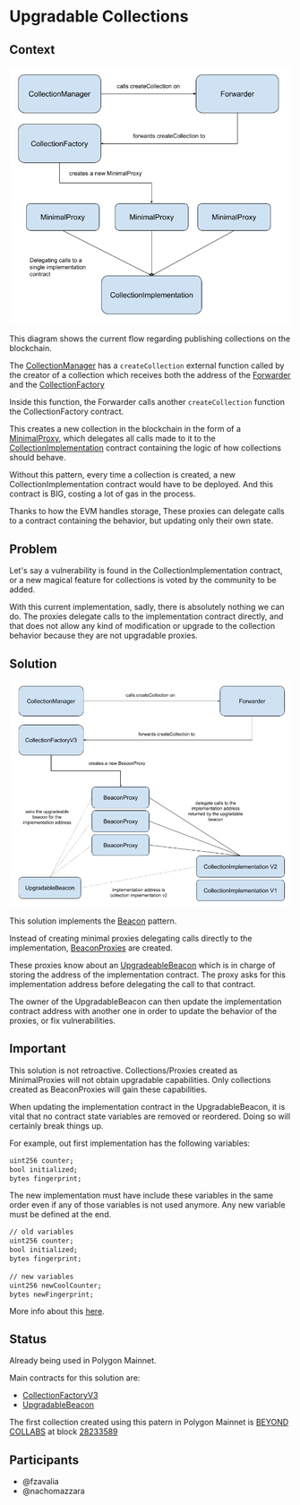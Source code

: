 # Upgradable Collections

## Context

![MinimalProxy](./resources/ADR-71/collection-creation-old-flow.png)

This diagram shows the current flow regarding publishing collections on the blockchain. 

The [CollectionManager](https://polygonscan.com/address/0x9D32AaC179153A991e832550d9F96441Ea27763A) has a `createCollection` external function called by the creator of a collection which receives both the address of the [Forwarder](https://polygonscan.com/address/0xBF6755A83C0dCDBB2933A96EA778E00b717d7004) and the [CollectionFactory](https://polygonscan.com/address/0xB549B2442b2BD0a53795BC5cDcBFE0cAF7ACA9f8)

Inside this function, the Forwarder calls another `createCollection` function the CollectionFactory contract.

This creates a new collection in the blockchain in the form of a [MinimalProxy](https://eips.ethereum.org/EIPS/eip-1167), which delegates all calls made to it to the [CollectionImplementation](https://polygonscan.com/address/0x006080C6061C4aF79b39Da0842a3a22A7b3f185e) contract containing the logic of how collections should behave.

Without this pattern, every time a collection is created, a new CollectionImplementation contract would have to be deployed. And this contract is BIG, costing a lot of gas in the process.

Thanks to how the EVM handles storage, These proxies can delegate calls to a contract containing the behavior, but updating only their own state.

## Problem

Let's say a vulnerability is found in the CollectionImplementation contract, or a new magical feature for collections is voted by the community to be added.

With this current implementation, sadly, there is absolutely nothing we can do. The proxies delegate calls to the implementation contract directly, and that does not allow any kind of modification or upgrade to the collection behavior because they are not upgradable proxies.

## Solution

![BeaconProxy](./resources/ADR-71/collection-creation-new-flow.png)

This solution implements the [Beacon](https://docs.openzeppelin.com/contracts/3.x/api/proxy#beacon) pattern.

Instead of creating minimal proxies delegating calls directly to the implementation, [BeaconProxies](https://docs.openzeppelin.com/contracts/3.x/api/proxy#BeaconProxy) are created.

These proxies know about an [UpgradeableBeacon](https://docs.openzeppelin.com/contracts/3.x/api/proxy#UpgradeableBeacon) which is in charge of storing the address of the implementation contract. The proxy asks for this implementation address before delegating the call to that contract.

The owner of the UpgradableBeacon can then update the implementation contract address with another one in order to update the behavior of the proxies, or fix vulnerabilities.

## Important

This solution is not retroactive. Collections/Proxies created as MinimalProxies will not obtain upgradable capabilities. Only collections created as BeaconProxies will gain these capabilities.

When updating the implementation contract in the UpgradableBeacon, it is vital that no contract state variables are removed or reordered. Doing so will certainly break things up.

For example, out first implementation has the following variables:

```
uint256 counter;
bool initialized;
bytes fingerprint;
```

The new implementation must have include these variables in the same order even if any of those variables is not used anymore. Any new variable must be defined at the end.

```
// old variables
uint256 counter;
bool initialized;
bytes fingerprint;

// new variables
uint256 newCoolCounter;
bytes newFingerprint;
```

More info about this [here](https://docs.openzeppelin.com/upgrades-plugins/1.x/writing-upgradeable#modifying-your-contracts).

## Status

Already being used in Polygon Mainnet.

Main contracts for this solution are:

- [CollectionFactoryV3](https://polygonscan.com/address/0x3195e88aE10704b359764CB38e429D24f1c2f781)
- [UpgradableBeacon](https://polygonscan.com/address/0xDDb3781Fff645325C8896AA1F067bAa381607ecc)

The first collection created using this patern in Polygon Mainnet is [BEYOND COLLABS](https://polygonscan.com/address/0x2b8e09583832281b14116f31b198870747531f44) at block [28233589](https://polygonscan.com/block/28233589)

## Participants

- @fzavalia
- @nachomazzara
